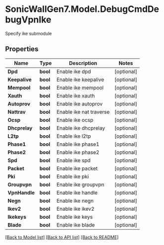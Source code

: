 # SonicWallGen7.Model.DebugCmdDebugVpnIke
Specify ike submodule

## Properties

Name | Type | Description | Notes
------------ | ------------- | ------------- | -------------
**Dpd** | **bool** | Enable ike dpd | [optional] 
**Keepalive** | **bool** | Enable ike keepalive | [optional] 
**Mempool** | **bool** | Enable ike mempool | [optional] 
**Xauth** | **bool** | Enable ike xauth | [optional] 
**Autoprov** | **bool** | Enable ike autoprov | [optional] 
**Nattrav** | **bool** | Enable ike nat traverse | [optional] 
**Ocsp** | **bool** | Enable ike ocsp | [optional] 
**Dhcprelay** | **bool** | Enable ike dhcprelay | [optional] 
**L2tp** | **bool** | Enable ike l2tp | [optional] 
**Phase1** | **bool** | Enable ike phase1 | [optional] 
**Phase2** | **bool** | Enable ike phase2 | [optional] 
**Spd** | **bool** | Enable ike spd | [optional] 
**Packet** | **bool** | Enable ike packet  | [optional] 
**Pki** | **bool** | Enable ike pki | [optional] 
**Groupvpn** | **bool** | Enable ike groupvpn | [optional] 
**VpnHandle** | **bool** | Enable ike handle | [optional] 
**Negn** | **bool** | Enable ike negn | [optional] 
**Ikev2** | **bool** | Enable ike ikev2 | [optional] 
**Ikekeys** | **bool** | Enable ike keys | [optional] 
**Blade** | **bool** | Enable ike blade | [optional] 

[[Back to Model list]](../README.md#documentation-for-models) [[Back to API list]](../README.md#documentation-for-api-endpoints) [[Back to README]](../README.md)

